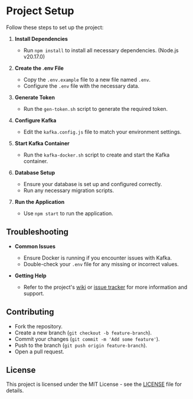 # Project Setup

Follow these steps to set up the project:

1. **Install Dependencies**
    - Run `npm install` to install all necessary dependencies. (Node.js v20.17.0)

2. **Create the .env File**
    - Copy the `.env.example` file to a new file named `.env`.
    - Configure the `.env` file with the necessary data.

3. **Generate Token**
    - Run the `gen-token.sh` script to generate the required token.

4. **Configure Kafka**
    - Edit the `kafka.config.js` file to match your environment settings.

5. **Start Kafka Container**
    - Run the `kafka-docker.sh` script to create and start the Kafka container.

6. **Database Setup**
    - Ensure your database is set up and configured correctly.
    - Run any necessary migration scripts.

7. **Run the Application**
    - Use `npm start` to run the application.

## Troubleshooting

- **Common Issues**
  - Ensure Docker is running if you encounter issues with Kafka.
  - Double-check your `.env` file for any missing or incorrect values.

- **Getting Help**
  - Refer to the project's [wiki](#) or [issue tracker](#) for more information and support.

## Contributing

- Fork the repository.
- Create a new branch (`git checkout -b feature-branch`).
- Commit your changes (`git commit -m 'Add some feature'`).
- Push to the branch (`git push origin feature-branch`).
- Open a pull request.

## License

This project is licensed under the MIT License - see the [LICENSE](LICENSE) file for details.
